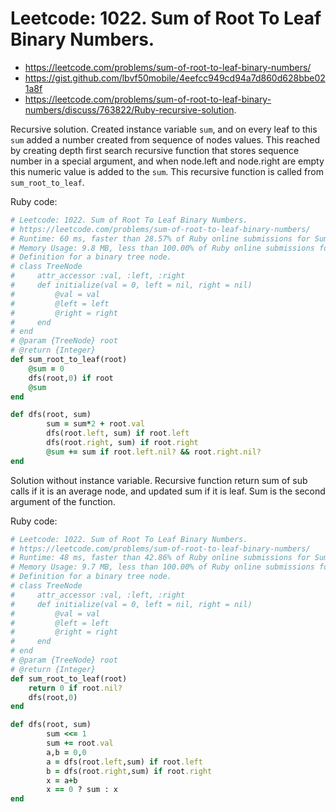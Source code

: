 # Leetcode: 1022. Sum of Root To Leaf Binary Numbers.

- https://leetcode.com/problems/sum-of-root-to-leaf-binary-numbers/
- https://gist.github.com/lbvf50mobile/4eefcc949cd94a7d860d628bbe021a8f
- https://leetcode.com/problems/sum-of-root-to-leaf-binary-numbers/discuss/763822/Ruby-recursive-solution.

Recursive solution. Created instance variable `sum`, and on every leaf to this `sum` added a number created from sequence of nodes values. This reached by creating depth first search recursive function that stores sequence number in a special argument, and when node.left and node.right are empty this numeric value is added to the `sum`. This recursive function is called from `sum_root_to_leaf`.

Ruby code:
```Ruby
# Leetcode: 1022. Sum of Root To Leaf Binary Numbers.
# https://leetcode.com/problems/sum-of-root-to-leaf-binary-numbers/
# Runtime: 60 ms, faster than 28.57% of Ruby online submissions for Sum of Root To Leaf Binary Numbers.
# Memory Usage: 9.8 MB, less than 100.00% of Ruby online submissions for Sum of Root To Leaf Binary Numbers
# Definition for a binary tree node.
# class TreeNode
#     attr_accessor :val, :left, :right
#     def initialize(val = 0, left = nil, right = nil)
#         @val = val
#         @left = left
#         @right = right
#     end
# end
# @param {TreeNode} root
# @return {Integer}
def sum_root_to_leaf(root)
    @sum = 0
    dfs(root,0) if root
    @sum 
end

def dfs(root, sum)
        sum = sum*2 + root.val
        dfs(root.left, sum) if root.left
        dfs(root.right, sum) if root.right
        @sum += sum if root.left.nil? && root.right.nil?
end       
```

Solution without instance variable. Recursive function return sum of sub calls if it is an average node, and updated sum if it is leaf. Sum is the second argument of the function.

Ruby code:
```Ruby
# Leetcode: 1022. Sum of Root To Leaf Binary Numbers.
# https://leetcode.com/problems/sum-of-root-to-leaf-binary-numbers/
# Runtime: 48 ms, faster than 42.86% of Ruby online submissions for Sum of Root To Leaf Binary Numbers.
# Memory Usage: 9.7 MB, less than 100.00% of Ruby online submissions for Sum of Root To Leaf Binary Numbers.
# Definition for a binary tree node.
# class TreeNode
#     attr_accessor :val, :left, :right
#     def initialize(val = 0, left = nil, right = nil)
#         @val = val
#         @left = left
#         @right = right
#     end
# end
# @param {TreeNode} root
# @return {Integer}
def sum_root_to_leaf(root)
    return 0 if root.nil?
    dfs(root,0) 
end

def dfs(root, sum)
        sum <<= 1
        sum += root.val
        a,b = 0,0
        a = dfs(root.left,sum) if root.left
        b = dfs(root.right,sum) if root.right
        x = a+b
        x == 0 ? sum : x
end
```